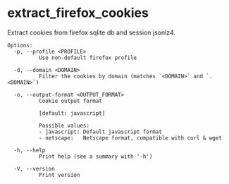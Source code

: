 # extract_firefox_cookies

Extract cookies from firefox sqlite db and session jsonlz4.

```
Options:
  -p, --profile <PROFILE>
          Use non-default firefox profile

  -d, --domain <DOMAIN>
          Filter the cookies by domain (matches `<DOMAIN>` and `.<DOMAIN>`)

  -o, --output-format <OUTPUT_FORMAT>
          Cookie output format

          [default: javascript]

          Possible values:
          - javascript: Default javascript format
          - netscape:   Netscape format, compatible with curl & wget

  -h, --help
          Print help (see a summary with '-h')

  -V, --version
          Print version
```
